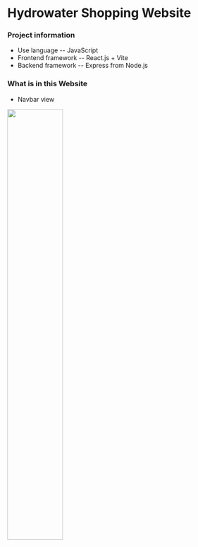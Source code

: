 # Hydrowater Shopping Website

### Project information

* Use language -- JavaScript
* Frontend framework -- React.js + Vite
* Backend framework -- Express from Node.js

### What is in this Website

* Navbar view
<img height="50%" src="https://github.com/George15526/Hydropower-Shopping-Website/blob/dev/image.png" />